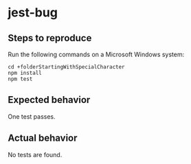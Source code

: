 # jest-bug

## Steps to reproduce

Run the following commands on a Microsoft Windows system:
```
cd +folderStartingWithSpecialCharacter
npm install
npm test
```

## Expected behavior

One test passes.

## Actual behavior

No tests are found.
